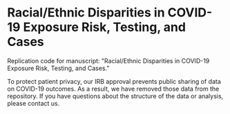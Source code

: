 # Racial/Ethnic Disparities in COVID-19 Exposure Risk, Testing, and Cases

Replication code for manuscript: "Racial/Ethnic Disparities in COVID-19 Exposure Risk, Testing, and Cases."

To protect patient privacy, our IRB approval prevents public sharing of data on COVID-19 outcomes. As a result, we have removed those data from the repository. If you have questions about the structure of the data or analysis, please contact us.